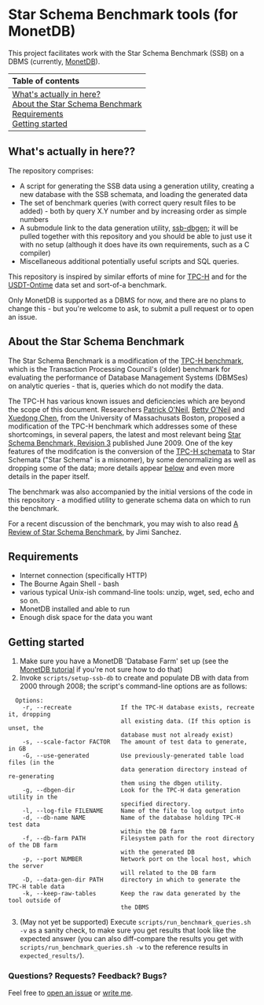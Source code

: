 # Star Schema Benchmark tools (for MonetDB)

This project facilitates work with the Star Schema Benchmark (SSB) on a DBMS (currently, [MonetDB](https://www.monetdb.org/)).

| Table of contents|
|:----------------|
| [What's actually in here?](#whats-in-it)<br>  [About the Star Schema Benchmark](#about-ssb)<br> [Requirements](#requirements)<br> [Getting started](#getting-started)<br>|

## <a name="whats-in-it">What's actually in here??</a>

The repository comprises:

* A script for generating the SSB data using a generation utility, creating a new database with the SSB schemata, and loading the generated data
* The set of benchmark queries (with correct query result files to be added) - both by query X.Y number and by increasing order as simple numbers
* A submodule link to the data generation utility, [ssb-dbgen](https://github.com/eyalroz/ssb-dbgen); it will be pulled together with this repository and you should be able to just use it with no setup (although it does have its own requirements, such as a C compiler)
* Miscellaneous additional potentially useful scripts and SQL queries.

This repository is inspired by similar efforts of mine for [TPC-H](https://github.com/eyalroz/tpch-tools) and for the [USDT-Ontime](https://github.com/eyalroz/tpch-tools) data set and sort-of-a benchmark.

Only MonetDB is supported as a DBMS for now, and there are no plans to change this - but you're welcome to ask, to submit a pull request or to open an issue.

## <a name="about-ssb">About the Star Schema Benchmark</a>

The Star Schema Benchmark is a modification of the [TPC-H benchmark](http://tpc.org/tpch/), which is the Transaction Processing Council's (older) benchmark for evaluating the performance of Database Management Systems (DBMSes) on analytic queries - that is, queries which do not modify the data.

The TPC-H has various known issues and deficiencies which are beyond the scope of this document. Researchers [Patrick O'Neil](http://www.cs.umb.edu/~poneil/), [Betty O'Neil](http://www.cs.umb.edu/~eoneil/) and [Xuedong Chen](https://www.linkedin.com/in/xuedong-chen-18414ba/), from the University of Massachusats Boston, proposed a modification of the TPC-H benchmark which addresses some of these shortcomings, in several papers, the latest and most relevant being [Star Schema Benchmark, Revision 3](http://www.cs.umb.edu/~poneil/StarSchemaB.PDF) published June 2009. One of the key features of the modifcation is the conversion of the [TPC-H schemata](http://kejser.org/wp-content/uploads/2014/06/image_thumb2.png) to Star Schemata ("Star Schema" is a misnomer), by some denormalizing as well as dropping some of the data; more details appear <a href="#difference-from-tpch">below</a> and even more details in the paper itself.

The benchmark was also accompanied by the initial versions of the code in this repository - a modified utility to generate schema data on which to run the benchmark.

For a recent discussion of the benchmark, you may wish to also read [A Review of Star Schema Benchmark](https://arxiv.org/pdf/1606.00295.pdf), by Jimi Sanchez.

## <a name="requirements"> Requirements

* Internet connection (specifically HTTP)
* The Bourne Again Shell - bash
* various typical Unix-ish command-line tools: unzip, wget, sed, echo and so on.
* MonetDB installed and able to run
* Enough disk space for the data you want

## <a name="getting-started"> Getting started

1. Make sure you have a MonetDB 'Database Farm' set up (see the [MonetDB tutorial](https://www.monetdb.org/Documentation/UserGuide/Tutorial) if you're not sure how to do that)
2. Invoke `scripts/setup-ssb-db` to create and populate DB with data from 2000 through 2008; the script's command-line options are as follows:
```
  Options:
    -r, --recreate              If the TPC-H database exists, recreate it, dropping
                                all existing data. (If this option is unset, the 
                                database must not already exist)
    -s, --scale-factor FACTOR   The amount of test data to generate, in GB
    -G, --use-generated         Use previously-generated table load files (in the
                                data generation directory instead of re-generating
                                them using the dbgen utility.
    -g, --dbgen-dir             Look for the TPC-H data generation utility in the
                                specified directory.
    -l, --log-file FILENAME     Name of the file to log output into
    -d, --db-name NAME          Name of the database holding TPC-H test data
                                within the DB farm
    -f, --db-farm PATH          Filesystem path for the root directory of the DB farm
                                with the generated DB
    -p, --port NUMBER           Network port on the local host, which the server
                                will related to the DB farm
    -D, --data-gen-dir PATH     directory in which to generate the TPC-H table data
    -k, --keep-raw-tables       Keep the raw data generated by the tool outside of
                                the DBMS
```
3. (May not yet be supported) Execute `scripts/run_benchmark_queries.sh -v` as a sanity check, to make sure you get results that look like the expected answer (you can also diff-compare the results you get with  `scripts/run_benchmark_queries.sh -w` to the reference results in `expected_results/`).

### Questions? Requests? Feedback? Bugs?

Feel free to [open an issue](https://github.com/eyalroz/usdt-ontime-tools/issues) or [write me](mailto:E.Rozenberg@cwi.nl).


